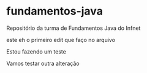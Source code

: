 # fundamentos-java
Repositório da turma de Fundamentos Java do Infnet

este eh o primeiro edit que faço no arquivo

Estou fazendo um teste

Vamos testar outra alteração

